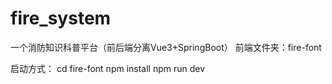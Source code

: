 # fire_system
一个消防知识科普平台（前后端分离Vue3+SpringBoot）
前端文件夹：fire-font

启动方式：
  cd fire-font
  npm install
  npm run dev
